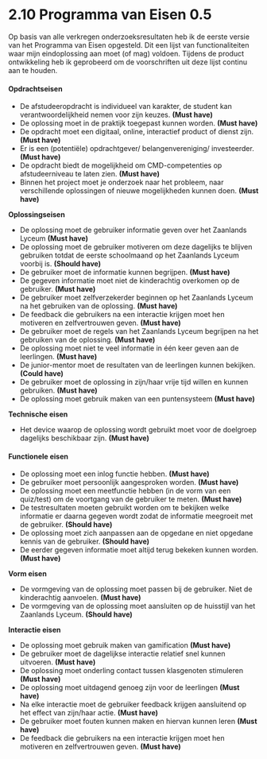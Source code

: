 # 2.10 Programma van Eisen 0.5

Op basis van alle verkregen onderzoeksresultaten heb ik de eerste versie van het Programma van Eisen opgesteld. Dit een lijst van functionaliteiten waar mijn eindoplossing aan moet \(of mag\) voldoen. Tijdens de product ontwikkeling heb ik geprobeerd om de voorschriften uit deze lijst continu aan te houden.

#### **Opdrachtseisen**

* De afstudeeropdracht is individueel van karakter, de student kan verantwoordelijkheid nemen voor zijn keuzes. **\(Must have\)**
* De oplossing moet in de praktijk toegepast kunnen worden. **\(Must have\)**
* De opdracht moet een digitaal, online, interactief product of dienst zijn. **\(Must have\)**
* Er is een \(potentiële\) opdrachtgever/ belangenvereniging/ investeerder.**\(Must have\)**
* De opdracht biedt de mogelijkheid om CMD-competenties op afstudeerniveau te laten zien. **\(Must have\)**
* Binnen het project moet je onderzoek naar het probleem, naar verschillende oplossingen of nieuwe mogelijkheden kunnen doen. **\(Must have\)**

**Oplossingseisen**

* De oplossing moet de gebruiker informatie geven over het Zaanlands Lyceum **\(Must have\)**
* De oplossing moet de gebruiker motiveren om deze dagelijks te blijven gebruiken totdat de eerste schoolmaand op het Zaanlands Lyceum voorbij is. **\(Should have\)**
* De gebruiker moet de informatie kunnen begrijpen. **\(Must have\)**
* De gegeven informatie moet niet de kinderachtig overkomen op de gebruiker. **\(Must have\)**
* De gebruiker moet zelfverzekerder beginnen op het Zaanlands Lyceum na het gebruiken van de oplossing. **\(Must have\)**
* De feedback die gebruikers na een interactie krijgen moet hen motiveren en zelfvertrouwen geven. **\(Must have\)**
* De gebruiker moet de regels van het Zaanlands Lyceum begrijpen na het gebruiken van de oplossing. **\(Must have\)**
* De oplossing moet  niet te veel informatie in één keer geven aan de leerlingen.  **\(Must have\)**
* De junior-mentor moet de resultaten van de leerlingen kunnen bekijken. **\(Could have\)**
* De gebruiker moet de oplossing in zijn/haar vrije tijd willen en kunnen gebruiken. **\(Must have\)**
* De oplossing moet gebruik maken van een puntensysteem **\(Must have\)** 

**Technische eisen**

* Het device waarop de oplossing wordt gebruikt moet voor de doelgroep dagelijks beschikbaar zijn. **\(Must have\)**

#### **Functionele eisen**

* De oplossing moet een inlog functie hebben. **\(Must have\)**
* De gebruiker moet persoonlijk aangesproken worden. **\(Must have\)**
* De oplossing moet een meetfunctie hebben \(in de vorm van een quiz/test\)  om de voortgang van de gebruiker te meten. **\(Must have\)**
* De testresultaten moeten gebruikt worden om te bekijken welke informatie er daarna gegeven wordt zodat de informatie meegroeit met de gebruiker.  **\(Should have\)**
* De oplossing moet zich aanpassen aan de opgedane en niet opgedane kennis van de gebruiker. **\(Should have\)**
* De eerder gegeven informatie moet altijd terug bekeken kunnen worden. **\(Must have\)**

**Vorm eisen**

* De vormgeving van de oplossing moet passen bij de gebruiker. Niet de kinderachtig aanvoelen. **\(Must have\)**
* De vormgeving van de oplossing moet aansluiten op de huisstijl van het Zaanlands Lyceum. **\(Should have\)**

**Interactie eisen**

* De oplossing moet gebruik maken van gamification **\(Must have\)**
* De gebruiker moet de dagelijkse interactie relatief snel kunnen uitvoeren. **\(Must have\)**
* De oplossing moet onderling contact tussen klasgenoten stimuleren **\(Must have\)**
* De oplossing moet uitdagend genoeg zijn voor de leerlingen **\(Must have\)**
* Na elke interactie moet de gebruiker feedback krijgen aansluitend op het effect van zijn/haar actie. **\(Must have\)**
* De gebruiker moet fouten kunnen maken en hiervan kunnen leren **\(Must have\)**
* De feedback die gebruikers na een interactie krijgen moet hen motiveren en zelfvertrouwen geven. **\(Must have\)**




